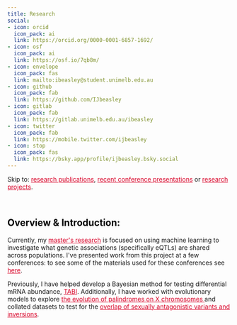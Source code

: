 ```yaml
---
title: Research 
social:
- icon: orcid
  icon_pack: ai
  link: https://orcid.org/0000-0001-6857-1692/
- icon: osf
  icon_pack: ai
  link: https://osf.io/7qb8m/
- icon: envelope
  icon_pack: fas
  link: mailto:ibeasley@student.unimelb.edu.au
- icon: github
  icon_pack: fab
  link: https://github.com/IJbeasley
- icon: gitlab
  icon_pack: fab
  link: https://gitlab.unimelb.edu.au/ibeasley
- icon: twitter
  icon_pack: fab
  link: https://mobile.twitter.com/ijbeasley
- icon: stop
  icon_pack: fas
  link: https://bsky.app/profile/ijbeasley.bsky.social
---
```


Skip to: <a href="#publications" style="color:#D90429">research publications</a>, <a href="/research/#talks" style="color:#D90429">recent conference presentations</a> or <a href="#projects" style="color:#D90429">research projects</a>.

<br>

<h2 style = "color:black" > Overview & Introduction: </h2>

Currently, my <a href="/project/pop_spec_eqtl"  style="color:#D90429"> master's research</a> is focused on using machine learning to investigate what genetic associations (specifically eQTLs) are shared across populations. I've presented work from this project at a few conferences: to see some of the materials used for these conferences see <a href="/research/#talks"  style="color:#D90429">here</a>. 

Previously, I have helped develop a Bayesian method for testing differential mRNA abundance, 
<a href="/project/TABI" style="color:#D90429">TABI</a>. Additionally, I have worked with evolutionary models to explore <a href="/project/monash_internship" style="color:#D90429"> the evolution of palindromes on X chromosomes </a> and collated datasets to test for the <a href="/project/monash-winter" style="color:#D90429"> overlap of sexually antagonistic variants and inversions</a>.